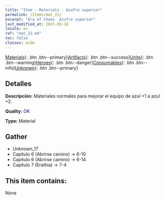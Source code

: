 ```yaml
---
title: "Item - Materials - Azufre superior"
permalink: /Items/mat_22/
excerpt: "Era of Chaos  Azufre superior"
last_modified_at: 2021-03-18
locale: es
ref: "mat_22.md"
toc: false
classes: wide
---
```

 [Materials](/es/Items/){: .btn .btn--primary}[Artifacts](/es/Items/Artifacts/){: .btn .btn--success}[Units](/es/Items/Units/){: .btn .btn--warning}[Heroes](/es/Items/Heroes/){: .btn .btn--danger}[Consumables](/es/Items/Consumables/){: .btn .btn--info}[Unknown](/es/Items/Unknown/){: .btn .btn--primary}

## Detalles
 **Descripción:** Materiales normales para mejorar el equipo de azul +1 a azul +2.

 **Quality:** <span style="color: #0000CD">OK</span>

 **Type:** Material

## Gather

*    Unknown_17 
*    Capítulo 6 (Abrirse camino) -> 6-10 
*    Capítulo 6 (Abrirse camino) -> 6-14 
*    Capítulo 7 (Erathia) -> 7-4 

## This item contains:

  None

